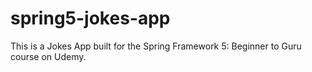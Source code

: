 # spring5-jokes-app

This is a Jokes App built for the Spring Framework 5: Beginner to Guru course on Udemy.
